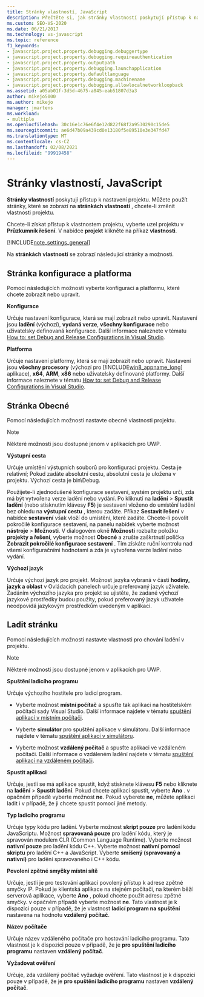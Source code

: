 ```yaml
---
title: Stránky vlastností, JavaScript
description: Přečtěte si, jak stránky vlastností poskytují přístup k nastavení projektu a jak použít stránky, které se zobrazí na stránkách vlastností pro změnu vlastností projektu.
ms.custom: SEO-VS-2020
ms.date: 06/21/2017
ms.technology: vs-javascript
ms.topic: reference
f1_keywords:
- javascript.project.property.debugging.debuggertype
- javascript.project.property.debugging.requireauthentication
- javascript.project.property.outputpath
- javascript.project.property.debugging.launchapplication
- javascript.project.property.defaultlanguage
- javascript.project.property.debugging.machinename
- javascript.project.property.debugging.allowlocalnetworkloopback
ms.assetid: a05ab01f-3d5d-4675-a845-eab51807d3a3
author: mikejo5000
ms.author: mikejo
manager: jmartens
ms.workload:
- multiple
ms.openlocfilehash: 30c16e1c76e6f4e12d822f68f2a9530290c15de5
ms.sourcegitcommit: ae6d47b09a439cd0e13180f5e89510e3e347fd47
ms.translationtype: MT
ms.contentlocale: cs-CZ
ms.lasthandoff: 02/08/2021
ms.locfileid: "99919458"
---
```

# <a name="property-pages-javascript"></a>Stránky vlastností, JavaScript

**Stránky vlastností** poskytují přístup k nastavení projektu. Můžete použít stránky, které se zobrazí na **stránkách vlastností** , chcete-li změnit vlastnosti projektu.

Chcete-li získat přístup k vlastnostem projektu, vyberte uzel projektu v **Průzkumník řešení**. V nabídce **projekt** klikněte na příkaz **vlastnosti**.

[!INCLUDE[note_settings_general](../../data-tools/includes/note_settings_general_md.md)]

Na **stránkách vlastností** se zobrazí následující stránky a možnosti.

## <a name="configuration-and-platform-page"></a>Stránka konfigurace a platforma

Pomocí následujících možností vyberte konfiguraci a platformu, které chcete zobrazit nebo upravit.

 **Konfigurace**

Určuje nastavení konfigurace, která se mají zobrazit nebo upravit. Nastavení jsou **ladění** (výchozí), **vydaná verze**, **všechny konfigurace** nebo uživatelsky definovaná konfigurace. Další informace naleznete v tématu [How to: set Debug and Release Configurations in Visual Studio](../../debugger/how-to-set-debug-and-release-configurations.md).

 **Platforma**

Určuje nastavení platformy, která se mají zobrazit nebo upravit. Nastavení jsou **všechny procesory** (výchozí pro [!INCLUDE[win8_appname_long](../../debugger/includes/win8_appname_long_md.md)] aplikace), **x64**, **ARM**, **x86** nebo uživatelsky definované platformy. Další informace naleznete v tématu [How to: set Debug and Release Configurations in Visual Studio](../../debugger/how-to-set-debug-and-release-configurations.md).

## <a name="general-page"></a>Stránka Obecné

Pomocí následujících možností nastavte obecné vlastnosti projektu.

> [!NOTE]
> Některé možnosti jsou dostupné jenom v aplikacích pro UWP.

 **Výstupní cesta**

Určuje umístění výstupních souborů pro konfiguraci projektu. Cesta je relativní; Pokud zadáte absolutní cestu, absolutní cesta je uložena v projektu. Výchozí cesta je bin\Debug.

Použijete-li zjednodušené konfigurace sestavení, systém projektu určí, zda má být vytvořena verze ladění nebo vydání. Po kliknutí na **ladění**  >  **Spustit ladění** (nebo stisknutím klávesy **F5**) je sestavení vloženo do umístění ladění bez ohledu na **výstupní cestu** , kterou zadáte. Příkaz **Sestavit řešení** v nabídce **sestavení** však vloží do umístění, které zadáte. Chcete-li povolit pokročilé konfigurace sestavení, na panelu nabídek vyberte možnost **nástroje**  >  **Možnosti**. V dialogovém okně **Možnosti** rozbalte položku **projekty a řešení**, vyberte možnost **Obecné** a zrušte zaškrtnutí políčka **Zobrazit pokročilé konfigurace sestavení** . Tím získáte ruční kontrolu nad všemi konfiguračními hodnotami a zda je vytvořena verze ladění nebo vydání.

 **Výchozí jazyk**

Určuje výchozí jazyk pro projekt. Možnost jazyka vybraná v části **hodiny, jazyk a oblast** v Ovládacích panelech určuje preferovaný jazyk uživatele. Zadáním výchozího jazyka pro projekt se ujistěte, že zadané výchozí jazykové prostředky budou použity, pokud preferovaný jazyk uživatele neodpovídá jazykovým prostředkům uvedeným v aplikaci.

## <a name="debug-page"></a>Ladit stránku

Pomocí následujících možností nastavte vlastnosti pro chování ladění v projektu.

> [!NOTE]
> Některé možnosti jsou dostupné jenom v aplikacích pro UWP.

 **Spuštění ladicího programu**

Určuje výchozího hostitele pro ladicí program.

- Vyberte možnost **místní počítač** a spusťte tak aplikaci na hostitelském počítači sady Visual Studio. Další informace najdete v tématu [spuštění aplikací v místním počítači](../../debugger/start-a-debugging-session-for-a-store-app-in-visual-studio-vb-csharp-cpp-and-xaml.md).

- Vyberte **simulátor** pro spuštění aplikace v simulátoru. Další informace najdete v tématu [spuštění aplikací v simulátoru](../../debugger/run-windows-store-apps-in-the-simulator.md).

- Vyberte možnost **vzdálený počítač** a spusťte aplikaci ve vzdáleném počítači. Další informace o vzdáleném ladění najdete v tématu [spuštění aplikací na vzdáleném počítači](../../debugger/run-windows-store-apps-on-a-remote-machine.md).

**Spustit aplikaci**

Určuje, jestli se má aplikace spustit, když stisknete klávesu **F5** nebo kliknete na **ladění**  >  **Spustit ladění**. Pokud chcete aplikaci spustit, vyberte **Ano** . v opačném případě vyberte možnost **ne**. Pokud vyberete **ne**, můžete aplikaci ladit i v případě, že ji chcete spustit pomocí jiné metody.

**Typ ladicího programu**

Určuje typy kódu pro ladění. Vyberte možnost **skript pouze** pro ladění kódu JavaScriptu. Možnost **spravovaná pouze** pro ladění kódu, který je spravován modulem CLR (Common Language Runtime). Vyberte možnost **nativní pouze** pro ladění kódu C++. Vyberte možnost **nativní pomocí skriptu** pro ladění C++ a JavaScript. Vyberte **smíšený (spravovaný a nativní)** pro ladění spravovaného i C++ kódu.

**Povolení zpětné smyčky místní sítě**

Určuje, jestli je pro testování aplikací povolený přístup k adrese zpětné smyčky IP. Pokud je klientská aplikace na stejném počítači, na kterém běží serverová aplikace, vyberte **Ano** , pokud chcete použít adresu zpětné smyčky. v opačném případě vyberte možnost **ne**. Tato vlastnost je k dispozici pouze v případě, že je vlastnost **ladicí program na spuštění** nastavena na hodnotu **vzdálený počítač**.

**Název počítače**

Určuje název vzdáleného počítače pro hostování ladicího programu. Tato vlastnost je k dispozici pouze v případě, že je **pro spuštění ladicího programu** nastaven **vzdálený počítač**.

**Vyžadovat ověření**

Určuje, zda vzdálený počítač vyžaduje ověření. Tato vlastnost je k dispozici pouze v případě, že je **pro spuštění ladicího programu** nastaven **vzdálený počítač**.
